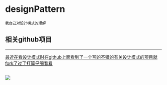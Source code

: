 # designPattern
	我自己对设计模式的理解
## 相关github项目
-------------------------------------------------------------------------------------------------------------------------------------
[最近在看设计模式时在github上面看到了一个写的不错的有关设计模式的项目就fork了过了打算仔细看看](https://github.com/lzh-fork/DPModel)
	
## 
<img src="https://raw.githubusercontent.com/lzh984294471/designPattern/master/pics/head.jpg">
